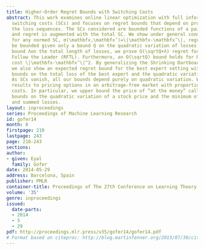 ```yaml
---
title: Higher-Order Regret Bounds with Switching Costs
abstract: This work examines online linear optimization with full information and
  switching costs (SCs) and focuses on regret bounds that depend on properties of
  the loss sequences. The SCs considered are bounded functions of a pair of decisions,
  and regret is augmented with the total SC. We show under general conditions that
  for any normed SC, σ(\mathbfx,\mathbfx’)=\|\mathbfx-\mathbfx’\|, regret \textitcannot
  be bounded given only a bound Q on the quadratic variation of losses. With an additional
  bound Λon the total length of losses, we prove O(\sqrtQ+Λ) regret for Regularized
  Follow the Leader (RFTL). Furthermore, an O(\sqrtQ) bound holds for RFTL given a
  cost \|\mathbfx-\mathbfx’\|^2. By generalizing the Shrinking Dartboard algorithm,
  we also show an expected regret bound for the best expert setting with any SC, given
  bounds on the total loss of the best expert and the quadratic variation of any expert.
  As SCs vanish, all our bounds depend purely on quadratic variation. We apply our
  results to pricing options in an arbitrage-free market with proportional transaction
  costs. In particular, we upper bound the price of “at the money” call options, assuming
  bounds on the quadratic variation of a stock price and the minimum of summed gains
  and summed losses.
layout: inproceedings
series: Proceedings of Machine Learning Research
id: gofer14
month: 0
firstpage: 210
lastpage: 243
page: 210-243
sections: 
author:
- given: Eyal
  family: Gofer
date: 2014-05-29
address: Barcelona, Spain
publisher: PMLR
container-title: Proceedings of The 27th Conference on Learning Theory
volume: '35'
genre: inproceedings
issued:
  date-parts:
  - 2014
  - 5
  - 29
pdf: http://proceedings.mlr.press/v35/gofer14/gofer14.pdf
# Format based on citeproc: http://blog.martinfenner.org/2013/07/30/citeproc-yaml-for-bibliographies/
---
```

